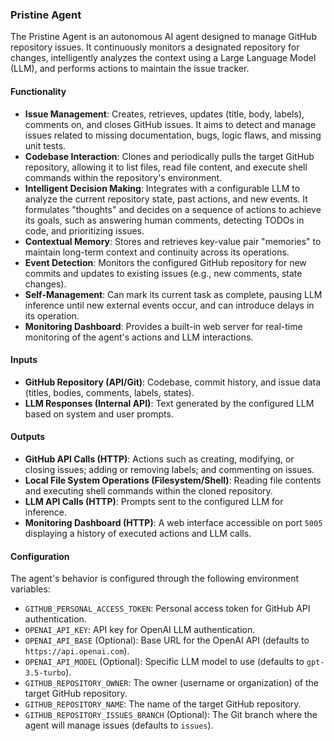 ### Pristine Agent

The Pristine Agent is an autonomous AI agent designed to manage GitHub repository issues. It continuously monitors a designated repository for changes, intelligently analyzes the context using a Large Language Model (LLM), and performs actions to maintain the issue tracker.

#### Functionality

*   **Issue Management**: Creates, retrieves, updates (title, body, labels), comments on, and closes GitHub issues. It aims to detect and manage issues related to missing documentation, bugs, logic flaws, and missing unit tests.
*   **Codebase Interaction**: Clones and periodically pulls the target GitHub repository, allowing it to list files, read file content, and execute shell commands within the repository's environment.
*   **Intelligent Decision Making**: Integrates with a configurable LLM to analyze the current repository state, past actions, and new events. It formulates "thoughts" and decides on a sequence of actions to achieve its goals, such as answering human comments, detecting TODOs in code, and prioritizing issues.
*   **Contextual Memory**: Stores and retrieves key-value pair "memories" to maintain long-term context and continuity across its operations.
*   **Event Detection**: Monitors the configured GitHub repository for new commits and updates to existing issues (e.g., new comments, state changes).
*   **Self-Management**: Can mark its current task as complete, pausing LLM inference until new external events occur, and can introduce delays in its operation.
*   **Monitoring Dashboard**: Provides a built-in web server for real-time monitoring of the agent's actions and LLM interactions.

#### Inputs

*   **GitHub Repository (API/Git)**: Codebase, commit history, and issue data (titles, bodies, comments, labels, states).
*   **LLM Responses (Internal API)**: Text generated by the configured LLM based on system and user prompts.

#### Outputs

*   **GitHub API Calls (HTTP)**: Actions such as creating, modifying, or closing issues; adding or removing labels; and commenting on issues.
*   **Local File System Operations (Filesystem/Shell)**: Reading file contents and executing shell commands within the cloned repository.
*   **LLM API Calls (HTTP)**: Prompts sent to the configured LLM for inference.
*   **Monitoring Dashboard (HTTP)**: A web interface accessible on port `5005` displaying a history of executed actions and LLM calls.

#### Configuration

The agent's behavior is configured through the following environment variables:

*   `GITHUB_PERSONAL_ACCESS_TOKEN`: Personal access token for GitHub API authentication.
*   `OPENAI_API_KEY`: API key for OpenAI LLM authentication.
*   `OPENAI_API_BASE` (Optional): Base URL for the OpenAI API (defaults to `https://api.openai.com`).
*   `OPENAI_API_MODEL` (Optional): Specific LLM model to use (defaults to `gpt-3.5-turbo`).
*   `GITHUB_REPOSITORY_OWNER`: The owner (username or organization) of the target GitHub repository.
*   `GITHUB_REPOSITORY_NAME`: The name of the target GitHub repository.
*   `GITHUB_REPOSITORY_ISSUES_BRANCH` (Optional): The Git branch where the agent will manage issues (defaults to `issues`).